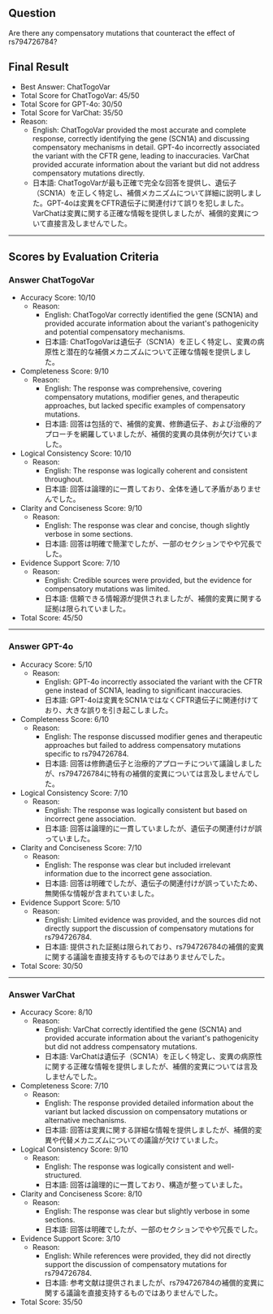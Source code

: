 ## Question

Are there any compensatory mutations that counteract the effect of rs794726784?

## Final Result

- Best Answer: ChatTogoVar
- Total Score for ChatTogoVar: 45/50
- Total Score for GPT-4o: 30/50
- Total Score for VarChat: 35/50
- Reason:
  - English: ChatTogoVar provided the most accurate and complete response, correctly identifying the gene (SCN1A) and discussing compensatory mechanisms in detail. GPT-4o incorrectly associated the variant with the CFTR gene, leading to inaccuracies. VarChat provided accurate information about the variant but did not address compensatory mutations directly.
  - 日本語: ChatTogoVarが最も正確で完全な回答を提供し、遺伝子（SCN1A）を正しく特定し、補償メカニズムについて詳細に説明しました。GPT-4oは変異をCFTR遺伝子に関連付けて誤りを犯しました。VarChatは変異に関する正確な情報を提供しましたが、補償的変異について直接言及しませんでした。

---

## Scores by Evaluation Criteria

### Answer ChatTogoVar
- Accuracy Score: 10/10
  - Reason: 
    - English: ChatTogoVar correctly identified the gene (SCN1A) and provided accurate information about the variant's pathogenicity and potential compensatory mechanisms.
    - 日本語: ChatTogoVarは遺伝子（SCN1A）を正しく特定し、変異の病原性と潜在的な補償メカニズムについて正確な情報を提供しました。
- Completeness Score: 9/10
  - Reason: 
    - English: The response was comprehensive, covering compensatory mutations, modifier genes, and therapeutic approaches, but lacked specific examples of compensatory mutations.
    - 日本語: 回答は包括的で、補償的変異、修飾遺伝子、および治療的アプローチを網羅していましたが、補償的変異の具体例が欠けていました。
- Logical Consistency Score: 10/10
  - Reason: 
    - English: The response was logically coherent and consistent throughout.
    - 日本語: 回答は論理的に一貫しており、全体を通して矛盾がありませんでした。
- Clarity and Conciseness Score: 9/10
  - Reason: 
    - English: The response was clear and concise, though slightly verbose in some sections.
    - 日本語: 回答は明確で簡潔でしたが、一部のセクションでやや冗長でした。
- Evidence Support Score: 7/10
  - Reason: 
    - English: Credible sources were provided, but the evidence for compensatory mutations was limited.
    - 日本語: 信頼できる情報源が提供されましたが、補償的変異に関する証拠は限られていました。
- Total Score: 45/50

---

### Answer GPT-4o
- Accuracy Score: 5/10
  - Reason: 
    - English: GPT-4o incorrectly associated the variant with the CFTR gene instead of SCN1A, leading to significant inaccuracies.
    - 日本語: GPT-4oは変異をSCN1AではなくCFTR遺伝子に関連付けており、大きな誤りを引き起こしました。
- Completeness Score: 6/10
  - Reason: 
    - English: The response discussed modifier genes and therapeutic approaches but failed to address compensatory mutations specific to rs794726784.
    - 日本語: 回答は修飾遺伝子と治療的アプローチについて議論しましたが、rs794726784に特有の補償的変異については言及しませんでした。
- Logical Consistency Score: 7/10
  - Reason: 
    - English: The response was logically consistent but based on incorrect gene association.
    - 日本語: 回答は論理的に一貫していましたが、遺伝子の関連付けが誤っていました。
- Clarity and Conciseness Score: 7/10
  - Reason: 
    - English: The response was clear but included irrelevant information due to the incorrect gene association.
    - 日本語: 回答は明確でしたが、遺伝子の関連付けが誤っていたため、無関係な情報が含まれていました。
- Evidence Support Score: 5/10
  - Reason: 
    - English: Limited evidence was provided, and the sources did not directly support the discussion of compensatory mutations for rs794726784.
    - 日本語: 提供された証拠は限られており、rs794726784の補償的変異に関する議論を直接支持するものではありませんでした。
- Total Score: 30/50

---

### Answer VarChat
- Accuracy Score: 8/10
  - Reason: 
    - English: VarChat correctly identified the gene (SCN1A) and provided accurate information about the variant's pathogenicity but did not address compensatory mutations.
    - 日本語: VarChatは遺伝子（SCN1A）を正しく特定し、変異の病原性に関する正確な情報を提供しましたが、補償的変異については言及しませんでした。
- Completeness Score: 7/10
  - Reason: 
    - English: The response provided detailed information about the variant but lacked discussion on compensatory mutations or alternative mechanisms.
    - 日本語: 回答は変異に関する詳細な情報を提供しましたが、補償的変異や代替メカニズムについての議論が欠けていました。
- Logical Consistency Score: 9/10
  - Reason: 
    - English: The response was logically consistent and well-structured.
    - 日本語: 回答は論理的に一貫しており、構造が整っていました。
- Clarity and Conciseness Score: 8/10
  - Reason: 
    - English: The response was clear but slightly verbose in some sections.
    - 日本語: 回答は明確でしたが、一部のセクションでやや冗長でした。
- Evidence Support Score: 3/10
  - Reason: 
    - English: While references were provided, they did not directly support the discussion of compensatory mutations for rs794726784.
    - 日本語: 参考文献は提供されましたが、rs794726784の補償的変異に関する議論を直接支持するものではありませんでした。
- Total Score: 35/50